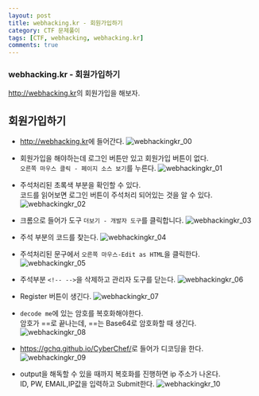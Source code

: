 ```yaml
---
layout: post
title: webhacking.kr - 회원가입하기
category: CTF 문제풀이
tags: [CTF, webhacking, webhacking.kr]
comments: true
---
```

### webhacking.kr - 회원가입하기
<http://webhacking.kr>의 회원가입을 해보자.

## 회원가입하기
- <http://webhacking.kr>에 들어간다.
![webhackingkr_00](https://user-images.githubusercontent.com/41509536/90214198-b97e1380-de32-11ea-807b-08c6b9f9af17.jpg)

- 회원가입을 해야하는데 로그인 버튼만 있고 회원가입 버튼이 없다.  
  `오른쪽 마우스 클릭 - 페이지 소스 보기`를 누른다.
![webhackingkr_01](https://user-images.githubusercontent.com/41509536/90214200-baaf4080-de32-11ea-8635-66bbdb9ed48f.jpg)

- 주석처리된 초록색 부분을 확인할 수 있다.  
  코드를 읽어보면 로그인 버튼이 주석처리 되어있는 것을 알 수 있다.
![webhackingkr_02](https://user-images.githubusercontent.com/41509536/90214203-baaf4080-de32-11ea-900d-94cae8deefbc.png)

- 크롬으로 들어가 도구 `더보기 - 개발자 도구`를 클릭합니다.
![webhackingkr_03](https://user-images.githubusercontent.com/41509536/90214206-bb47d700-de32-11ea-9d43-a056798a232e.jpg)

- 주석 부분의 코드를 찾는다.
![webhackingkr_04](https://user-images.githubusercontent.com/41509536/90214207-bbe06d80-de32-11ea-86ab-e9457b6fe7e6.png)

- 주석처리된 문구에서 `오른쪽 마우스-Edit as HTML`을 클릭한다.
![webhackingkr_05](https://user-images.githubusercontent.com/41509536/90214211-bc790400-de32-11ea-9d26-5cf5c863f723.jpg)

- 주석부분 `<!-- -->`을 삭제하고 관리자 도구를 닫는다.
![webhackingkr_06](https://user-images.githubusercontent.com/41509536/90214213-bd119a80-de32-11ea-8b1b-5e9f1a5daec1.jpg)

- Register 버튼이 생긴다.
![webhackingkr_07](https://user-images.githubusercontent.com/41509536/90214214-bdaa3100-de32-11ea-83dc-3f4c91f8c468.jpg)

- `decode me`에 있는 암호를 복호화해야한다.  
  암호가 ==로 끝나는데, ==는 Base64로 암호화할 때 생긴다.
![webhackingkr_08](https://user-images.githubusercontent.com/41509536/90214216-bdaa3100-de32-11ea-8bc0-67cda29fd86a.png)

- <https://gchq.github.io/CyberChef/>로 들어가 디코딩을 한다.
![webhackingkr_09](https://user-images.githubusercontent.com/41509536/90214220-be42c780-de32-11ea-9524-ccc55c9ad6c6.png)

- output을 해독할 수 있을 때까지 복호화를 진행하면 ip 주소가 나온다.  
  ID, PW, EMAIL,IP값을 입력하고 Submit한다.
![webhackingkr_10](https://user-images.githubusercontent.com/41509536/90214221-bedb5e00-de32-11ea-8f7d-e373aa5a0d91.jpg)

